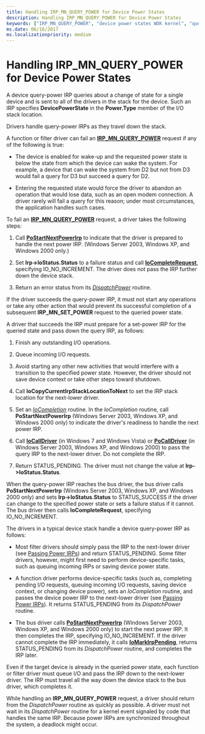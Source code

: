 ```yaml
---
title: Handling IRP_MN_QUERY_POWER for Device Power States
description: Handling IRP_MN_QUERY_POWER for Device Power States
keywords: ["IRP_MN_QUERY_POWER", "device power states WDK kernel", "query-power IRPs WDK power management", "power IRPs WDK kernel , device queries", "querying power state", "queuing IRPs", "device query power IRPs WDK kernel", "dispatch routines WDK power management"]
ms.date: 06/16/2017
ms.localizationpriority: medium
---
```


# Handling IRP\_MN\_QUERY\_POWER for Device Power States





A device query-power IRP queries about a change of state for a single device and is sent to all of the drivers in the stack for the device. Such an IRP specifies **DevicePowerState** in the **Power.Type** member of the I/O stack location.

Drivers handle query-power IRPs as they travel down the stack.

A function or filter driver can fail an [**IRP\_MN\_QUERY\_POWER**](./irp-mn-query-power.md) request if any of the following is true:

-   The device is enabled for wake-up and the requested power state is below the state from which the device can wake the system. For example, a device that can wake the system from D2 but not from D3 would fail a query for D3 but succeed a query for D2.

-   Entering the requested state would force the driver to abandon an operation that would lose data, such as an open modem connection. A driver rarely will fail a query for this reason; under most circumstances, the application handles such cases.

To fail an [**IRP\_MN\_QUERY\_POWER**](./irp-mn-query-power.md) request, a driver takes the following steps:

1.  Call [**PoStartNextPowerIrp**](/windows-hardware/drivers/ddi/ntifs/nf-ntifs-postartnextpowerirp) to indicate that the driver is prepared to handle the next power IRP. (Windows Server 2003, Windows XP, and Windows 2000 only.)

2.  Set **Irp-&gt;IoStatus.Status** to a failure status and call [**IoCompleteRequest**](/windows-hardware/drivers/ddi/wdm/nf-wdm-iocompleterequest), specifying IO\_NO\_INCREMENT. The driver does not pass the IRP further down the device stack.

3.  Return an error status from its [*DispatchPower*](/windows-hardware/drivers/ddi/wdm/nc-wdm-driver_dispatch) routine.

If the driver succeeds the query-power IRP, it must not start any operations or take any other action that would prevent its successful completion of a subsequent **IRP\_MN\_SET\_POWER** request to the queried power state.

A driver that succeeds the IRP must prepare for a set-power IRP for the queried state and pass down the query IRP, as follows:

1.  Finish any outstanding I/O operations.

2.  Queue incoming I/O requests.

3.  Avoid starting any other new activities that would interfere with a transition to the specified power state. However, the driver should not save device context or take other steps toward shutdown.

4.  Call **IoCopyCurrentIrpStackLocationToNext** to set the IRP stack location for the next-lower driver.

5.  Set an [*IoCompletion*](/windows-hardware/drivers/ddi/wdm/nc-wdm-io_completion_routine) routine. In the *IoCompletion* routine, call **PoStartNextPowerIrp** (Windows Server 2003, Windows XP, and Windows 2000 only) to indicate the driver's readiness to handle the next power IRP.

6.  Call [**IoCallDriver**](/windows-hardware/drivers/ddi/wdm/nf-wdm-iocalldriver) (in Windows 7 and Windows Vista) or [**PoCallDriver**](/windows-hardware/drivers/ddi/ntifs/nf-ntifs-pocalldriver) (in Windows Server 2003, Windows XP, and Windows 2000) to pass the query IRP to the next-lower driver. Do not complete the IRP.

7.  Return STATUS\_PENDING. The driver must not change the value at **Irp-&gt;IoStatus.Status**.

When the query-power IRP reaches the bus driver, the bus driver calls **PoStartNextPowerIrp** (Windows Server 2003, Windows XP, and Windows 2000 only) and sets **Irp-&gt;IoStatus.Status** to STATUS\_SUCCESS if the driver can change to the specified power state or sets a failure status if it cannot. The bus driver then calls **IoCompleteRequest**, specifying IO\_NO\_INCREMENT.

The drivers in a typical device stack handle a device query-power IRP as follows:

-   Most filter drivers should simply pass the IRP to the next-lower driver (see [Passing Power IRPs](passing-power-irps.md)) and return STATUS\_PENDING. Some filter drivers, however, might first need to perform device-specific tasks, such as queuing incoming IRPs or saving device power state.

-   A function driver performs device-specific tasks (such as, completing pending I/O requests, queuing incoming I/O requests, saving device context, or changing device power), sets an *IoCompletion* routine, and passes the device power IRP to the next-lower driver (see [Passing Power IRPs](passing-power-irps.md)). It returns STATUS\_PENDING from its *DispatchPower* routine.

-   The bus driver calls [**PoStartNextPowerIrp**](/windows-hardware/drivers/ddi/ntifs/nf-ntifs-postartnextpowerirp) (Windows Server 2003, Windows XP, and Windows 2000 only) to start the next power IRP. It then completes the IRP, specifying IO\_NO\_INCREMENT. If the driver cannot complete the IRP immediately, it calls [**IoMarkIrpPending**](/windows-hardware/drivers/ddi/wdm/nf-wdm-iomarkirppending), returns STATUS\_PENDING from its *DispatchPower* routine, and completes the IRP later.

Even if the target device is already in the queried power state, each function or filter driver must queue I/O and pass the IRP down to the next-lower driver. The IRP must travel all the way down the device stack to the bus driver, which completes it.

While handling an **IRP\_MN\_QUERY\_POWER** request, a driver should return from the *DispatchPower* routine as quickly as possible. A driver must not wait in its *DispatchPower* routine for a kernel event signaled by code that handles the same IRP. Because power IRPs are synchronized throughout the system, a deadlock might occur.

 

